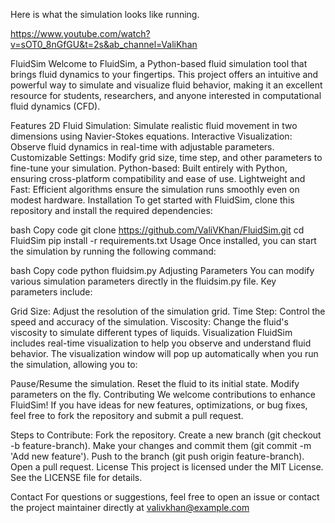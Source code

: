 Here is what the simulation looks like running.

https://www.youtube.com/watch?v=sOT0_8nGfGU&t=2s&ab_channel=ValiKhan

FluidSim
Welcome to FluidSim, a Python-based fluid simulation tool that brings fluid dynamics to your fingertips. This project offers an intuitive and powerful way to simulate and visualize fluid behavior, making it an excellent resource for students, researchers, and anyone interested in computational fluid dynamics (CFD).

Features
2D Fluid Simulation: Simulate realistic fluid movement in two dimensions using Navier-Stokes equations.
Interactive Visualization: Observe fluid dynamics in real-time with adjustable parameters.
Customizable Settings: Modify grid size, time step, and other parameters to fine-tune your simulation.
Python-based: Built entirely with Python, ensuring cross-platform compatibility and ease of use.
Lightweight and Fast: Efficient algorithms ensure the simulation runs smoothly even on modest hardware.
Installation
To get started with FluidSim, clone this repository and install the required dependencies:

bash
Copy code
git clone https://github.com/ValiVKhan/FluidSim.git
cd FluidSim
pip install -r requirements.txt
Usage
Once installed, you can start the simulation by running the following command:

bash
Copy code
python fluidsim.py
Adjusting Parameters
You can modify various simulation parameters directly in the fluidsim.py file. Key parameters include:

Grid Size: Adjust the resolution of the simulation grid.
Time Step: Control the speed and accuracy of the simulation.
Viscosity: Change the fluid's viscosity to simulate different types of liquids.
Visualization
FluidSim includes real-time visualization to help you observe and understand fluid behavior. The visualization window will pop up automatically when you run the simulation, allowing you to:

Pause/Resume the simulation.
Reset the fluid to its initial state.
Modify parameters on the fly.
Contributing
We welcome contributions to enhance FluidSim! If you have ideas for new features, optimizations, or bug fixes, feel free to fork the repository and submit a pull request.

Steps to Contribute:
Fork the repository.
Create a new branch (git checkout -b feature-branch).
Make your changes and commit them (git commit -m 'Add new feature').
Push to the branch (git push origin feature-branch).
Open a pull request.
License
This project is licensed under the MIT License. See the LICENSE file for details.

Contact
For questions or suggestions, feel free to open an issue or contact the project maintainer directly at valivkhan@example.com
